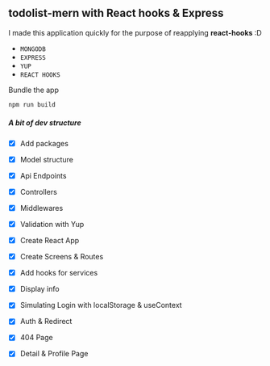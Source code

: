 ## todolist-mern with React hooks & Express

I made this application quickly for the purpose of reapplying **react-hooks** :D

+ ``
MONGODB
``
+ ``
EXPRESS
``
+ ``
YUP
``
+ ``
REACT HOOKS
``

Bundle the app
```bash
npm run build
```

##### A bit of dev structure

- [x] Add packages
- [x] Model structure
- [x] Api Endpoints
- [x] Controllers
- [X] Middlewares
- [x] Validation with Yup
- [x] Create React App
- [x] Create Screens & Routes
- [x] Add hooks for services
- [x] Display info
- [x] Simulating Login with localStorage & useContext
- [x] Auth & Redirect 
- [x] 404 Page
- [x] Detail & Profile Page


